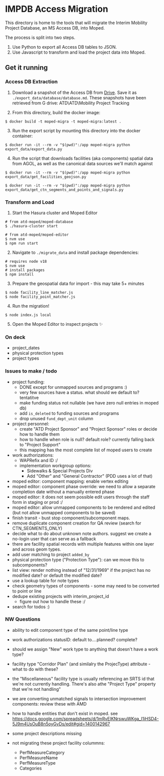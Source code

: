 # IMPDB Access Migration

This directory is home to the tools that will migrate the Interim Mobility Project Database, an MS Access DB, into Moped.

The process is split into two steps.

1. Use Python to export all Access DB tables to JSON.
2. Use Javascript to transform and load the project data into Moped.

## Get it running

### Access DB Extraction

1. Download a snapshot of the Access DB from [Drive](https://drive.google.com/drive/u/2/folders/1-pNBTdfPBxJm8VpYjxpZwA8ziCLMZdRx). Save it as `./export_data/database/database.md`. These snapshots have been retrieved from G drive: ATD\ATD\Mobility Project Tracking

2. From this directory, build the docker image:

```shell
$ docker build -t moped-migra -t moped-migra:latest .
```

3. Run the export script by mounting this directory into the docker container:

```shell
$ docker run -it --rm -v "$(pwd)":/app moped-migra python export_data/export_data.py
```

4. Run the script that downloads facilities (aka components) spatial data from AGOL, as well as the canonical data sources we'll match against

```shell
$ docker run -it --rm -v "$(pwd)":/app moped-migra python export_data/get_facilities_geojson.py

$ docker run -it --rm -v "$(pwd)":/app moped-migra python export_data/get_ctn_segments_and_points_and_signals.py
```

### Transform and Load

1. Start the Hasura cluster and Moped Editor

```shell
# from atd-moped/moped-database
$ ./hasura-cluster start

# from atd-moped/moped-editor
$ nvm use
$ npm run start
```

2. Navigate to `./migrate_data` and install package dependencies:

```shell
# requires node v18
$ nvm use
# install packages
$ npm install
```

3. Prepare the geospatial data for import - this may take 5+ minutes

```shell
$ node facility_line_matcher.js
$ node facility_point_matcher.js
```

4. Run the migration!

```shell
$ node index.js local
```

5. Open the Moped Editor to inspect projects ✨


### On deck

- project_dates
- physical protection types
- project types

### Issues to make / todo

- project funding:
  - DONE except for unmapped sources and programs :)
  - very few sources have a status. what should we default to? tentatitve
  - make funding status not nullable (we have zero null entries in moped db)
  - add `is_deleted` to funding sources and programs
  - drop unused `fund_dept_unit` column
- project personnel:
  - create "ATD Project Sponsor" and "Project Sponsor" roles or decide how to handle them
  - how to handle when role is null? default role? currently falling back to "Project Support"
  - this mapping has the most complete list of moped users to create
- work authorizations:
  - WAPRefix and ID :/
  - implementation workgroup options:
    - Sidewalks & Special Projects Div
    - Add "Other" and "General Contractor" (PDD uses a lot of that)
- moped editor: component mapping: enable vertex editing
- moped editor: component phase override: we need to allow a separate completion date without a manually entered phase
- moped editor: it does not seem possible edit users through the staff form in staging or prod :/
- moped editor: allow unmapped components to be rendered and edited  (but not allow unmapped components to be saved)
- finish transit - bust stop component/subcomponent maps.
- remove duplicate component creation for QA review (search for CTN_SEGMENTS_ONLY)
- decide what to do about unknown note authors. suggest we create a no-login user that can serve as a fallback
- there are facility spatial records with multiple features within one layer and across geom types.
- add user matching to project `added_by`
- physical protection type ("Protection Type"): can we move this to subcomponents?
- list view: render nothing instead of "12/31/1969" if the project has no modified date? or default the modified date?
- use a lookup table for note types
- check geometry types of components - some may need to be converted to point or line
- dedupe existing projects with interim_project_id
  - figure out how to handle these :/
- search for todos :)


### NW Questions

- ability to edit component type of the same point/line type
- work authorizations statusID: default to....planned? complete?
- should we assign "New" work type to anything that doesn't have a work type?
- facility type "Corridor Plan" (and similalry the ProjecType) attribute - what to do with these? 
- the "Miscellaneous" facility type is usually referencing an SRTS id that we're not currently handling. There's also athe "Project Type" property that we're not handling"
- we are converting unmatched signals to intersection improvement components: review these with AMD
- how to handle entities that don't exist in moped. see https://docs.google.com/spreadsheets/d/1mRvElKNrswuWKga_I1iHSD4-5J9m4UsOuB8n5oyGvDs/edit#gid=1400142967
- some project descriptions missing

- not migrating these project facility colummns:
  - PerfMeasureCategory
  - PerfMeasureName
  - PerfMeasureType
  - Categories
